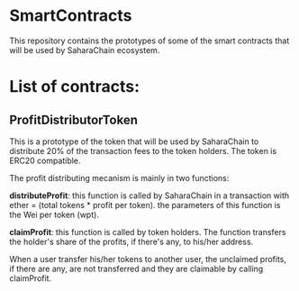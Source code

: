 # SmartContracts
This repository contains the prototypes of some of the smart contracts that will be used by SaharaChain ecosystem.

# List of contracts:
## ProfitDistributorToken
This is a prototype of the token that will be used by SaharaChain to distribute 20% of the transaction fees to the token holders. The token is ERC20 compatible.

The profit distributing mecanism is mainly in two functions:

**distributeProfit**: this function is called by SaharaChain in a transaction with ether = (total tokens * profit per token).
                    the parameters of this function is the Wei per token (wpt).
                    
**claimProfit**: this function is called by token holders. The function transfers the holder's share of the profits, if there's any, to his/her address.

When a user transfer his/her tokens to another user, the unclaimed profits, if there are any, are not transferred and they are claimable by calling claimProfit.
